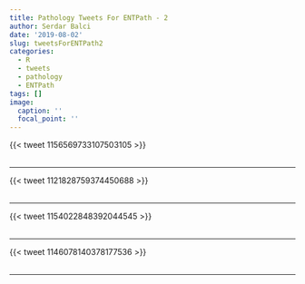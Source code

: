 ```yaml
---
title: Pathology Tweets For ENTPath - 2
author: Serdar Balci
date: '2019-08-02'
slug: tweetsForENTPath2
categories:
  - R
  - tweets
  - pathology
  - ENTPath
tags: []
image:
  caption: ''
  focal_point: ''
---
```



{{< tweet 1156569733107503105 >}}
<br>
<br>
<hr>
{{< tweet 1121828759374450688 >}}
<br>
<br>
<hr>
{{< tweet 1154022848392044545 >}}
<br>
<br>
<hr>
{{< tweet 1146078140378177536 >}}
<br>
<br>
<hr>
